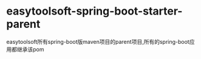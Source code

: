 # easytoolsoft-spring-boot-starter-parent
easytoolsoft所有spring-boot版maven项目的parent项目,所有的spring-boot应用都继承该pom
